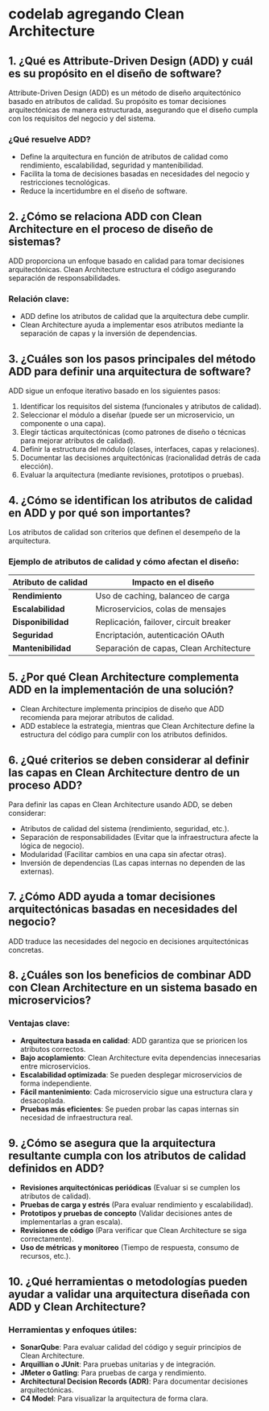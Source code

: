 # codelab agregando Clean Architecture

## 1. ¿Qué es Attribute-Driven Design (ADD) y cuál es su propósito en el diseño de software?
Attribute-Driven Design (ADD) es un método de diseño arquitectónico basado en atributos de calidad. Su propósito es tomar decisiones arquitectónicas de manera estructurada, asegurando que el diseño cumpla con los requisitos del negocio y del sistema.

### ¿Qué resuelve ADD?
- Define la arquitectura en función de atributos de calidad como rendimiento, escalabilidad, seguridad y mantenibilidad.
- Facilita la toma de decisiones basadas en necesidades del negocio y restricciones tecnológicas.
- Reduce la incertidumbre en el diseño de software.

## 2. ¿Cómo se relaciona ADD con Clean Architecture en el proceso de diseño de sistemas?
ADD proporciona un enfoque basado en calidad para tomar decisiones arquitectónicas.
Clean Architecture estructura el código asegurando separación de responsabilidades.

### Relación clave:
- ADD define los atributos de calidad que la arquitectura debe cumplir.
- Clean Architecture ayuda a implementar esos atributos mediante la separación de capas y la inversión de dependencias.

## 3. ¿Cuáles son los pasos principales del método ADD para definir una arquitectura de software?
ADD sigue un enfoque iterativo basado en los siguientes pasos:

1. Identificar los requisitos del sistema (funcionales y atributos de calidad).
2. Seleccionar el módulo a diseñar (puede ser un microservicio, un componente o una capa).
3. Elegir tácticas arquitectónicas (como patrones de diseño o técnicas para mejorar atributos de calidad).
4. Definir la estructura del módulo (clases, interfaces, capas y relaciones).
5. Documentar las decisiones arquitectónicas (racionalidad detrás de cada elección).
6. Evaluar la arquitectura (mediante revisiones, prototipos o pruebas).

## 4. ¿Cómo se identifican los atributos de calidad en ADD y por qué son importantes?
Los atributos de calidad son criterios que definen el desempeño de la arquitectura.

### Ejemplo de atributos de calidad y cómo afectan el diseño:

| Atributo de calidad | Impacto en el diseño |
|--------------------|---------------------|
| **Rendimiento**   | Uso de caching, balanceo de carga |
| **Escalabilidad** | Microservicios, colas de mensajes |
| **Disponibilidad** | Replicación, failover, circuit breaker |
| **Seguridad**     | Encriptación, autenticación OAuth |
| **Mantenibilidad** | Separación de capas, Clean Architecture |

## 5. ¿Por qué Clean Architecture complementa ADD en la implementación de una solución?
- Clean Architecture implementa principios de diseño que ADD recomienda para mejorar atributos de calidad.
- ADD establece la estrategia, mientras que Clean Architecture define la estructura del código para cumplir con los atributos definidos.

## 6. ¿Qué criterios se deben considerar al definir las capas en Clean Architecture dentro de un proceso ADD?
Para definir las capas en Clean Architecture usando ADD, se deben considerar:

- Atributos de calidad del sistema (rendimiento, seguridad, etc.).
- Separación de responsabilidades (Evitar que la infraestructura afecte la lógica de negocio).
- Modularidad (Facilitar cambios en una capa sin afectar otras).
- Inversión de dependencias (Las capas internas no dependen de las externas).

## 7. ¿Cómo ADD ayuda a tomar decisiones arquitectónicas basadas en necesidades del negocio?
ADD traduce las necesidades del negocio en decisiones arquitectónicas concretas.

## 8. ¿Cuáles son los beneficios de combinar ADD con Clean Architecture en un sistema basado en microservicios?
### Ventajas clave:
- **Arquitectura basada en calidad**: ADD garantiza que se prioricen los atributos correctos.
- **Bajo acoplamiento**: Clean Architecture evita dependencias innecesarias entre microservicios.
- **Escalabilidad optimizada**: Se pueden desplegar microservicios de forma independiente.
- **Fácil mantenimiento**: Cada microservicio sigue una estructura clara y desacoplada.
- **Pruebas más eficientes**: Se pueden probar las capas internas sin necesidad de infraestructura real.

## 9. ¿Cómo se asegura que la arquitectura resultante cumpla con los atributos de calidad definidos en ADD?
- **Revisiones arquitectónicas periódicas** (Evaluar si se cumplen los atributos de calidad).
- **Pruebas de carga y estrés** (Para evaluar rendimiento y escalabilidad).
- **Prototipos y pruebas de concepto** (Validar decisiones antes de implementarlas a gran escala).
- **Revisiones de código** (Para verificar que Clean Architecture se siga correctamente).
- **Uso de métricas y monitoreo** (Tiempo de respuesta, consumo de recursos, etc.).

## 10. ¿Qué herramientas o metodologías pueden ayudar a validar una arquitectura diseñada con ADD y Clean Architecture?
### Herramientas y enfoques útiles:
- **SonarQube**: Para evaluar calidad del código y seguir principios de Clean Architecture.
- **Arquillian o JUnit**: Para pruebas unitarias y de integración.
- **JMeter o Gatling**: Para pruebas de carga y rendimiento.
- **Architectural Decision Records (ADR)**: Para documentar decisiones arquitectónicas.
- **C4 Model**: Para visualizar la arquitectura de forma clara.
